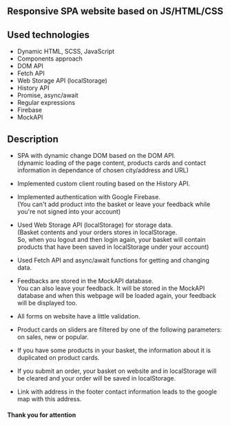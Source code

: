 ## Responsive SPA website based on JS/HTML/CSS

## Used technologies

- Dynamic HTML, SCSS, JavaScript
- Components approach
- DOM API
- Fetch API
- Web Storage API (localStorage)
- History API
- Promise, async/await
- Regular expressions
- Firebase
- MockAPI

## Description

- SPA with dynamic change DOM based on the DOM API.\
  (dynamic loading of the page content, products cards and contact information in dependance of chosen city/address and URL)

- Implemented custom client routing based on the History API.

- Implemented authentication with Google Firebase.\
  (You can't add product into the basket or leave your feedback while you're not signed into your account)
- Used Web Storage API (localStorage) for storage data.\
  (Basket contents and your orders stores in localStorage.\
  So, when you logout and then login again, your basket will contain products that have been saved in localStorage under your account)

- Used Fetch API and async/await functions for getting and changing data.

- Feedbacks are stored in the MockAPI database.\
  You can also leave your feedback. It will be stored in the MockAPI database and when this webpage will be loaded again, your feedback will be displayed too.

- All forms on website have a little validation.

- Product cards on sliders are filtered by one of the following parameters: on sales, new or popular.

- If you have some products in your basket, the information about it is duplicated on product cards.

- If you submit an order, your basket on website and in localStorage will be cleared and your order will be saved in localStorage.

- Link with address in the footer contact information leads to the google map with this address.

#### Thank you for attention
